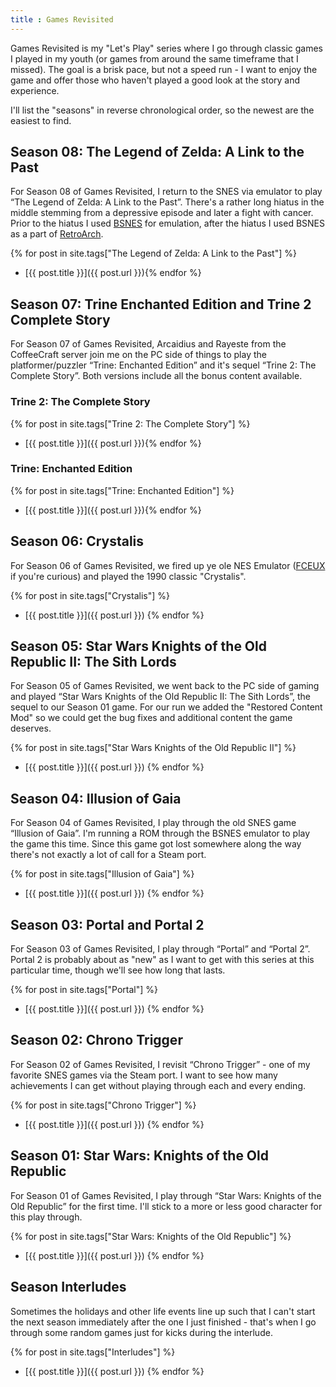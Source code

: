 ```yaml
---
title : Games Revisited
---
```


Games Revisited is my "Let's Play" series where I go through classic games I played in my youth (or games from around the same timeframe that I missed). The goal is a brisk pace, but not a speed run - I want to enjoy the game and offer those who haven't played a good look at the story and experience.

I'll list the "seasons" in reverse chronological order, so the newest are the easiest to find.
## Season 08: The Legend of Zelda: A Link to the Past
For Season 08 of Games Revisited, I return to the SNES via emulator to play &ldquo;The Legend of Zelda: A Link to the Past&rdquo;. There's a rather long hiatus in the middle stemming from a depressive episode and later a fight with cancer. Prior to the hiatus I used [BSNES](https://github.com/bsnes-emu/bsnes) for emulation, after the hiatus I used BSNES as a part of [RetroArch](https://www.retroarch.com/).

{% for post in site.tags["The Legend of Zelda: A Link to the Past"] %}
 * [{{ post.title }}]({{ post.url }}){% endfor %}

## Season 07: Trine Enchanted Edition and Trine 2 Complete Story
For Season 07 of Games Revisited, Arcaidius and Rayeste from the CoffeeCraft server join me on the PC side of things to play the platformer/puzzler &ldquo;Trine: Enchanted Edition&rdquo; and it's sequel &ldquo;Trine 2: The Complete Story&rdquo;. Both versions include all the bonus content available.

### Trine 2: The Complete Story
{% for post in site.tags["Trine 2: The Complete Story"] %}
 * [{{ post.title }}]({{ post.url }}){% endfor %}

### Trine: Enchanted Edition
{% for post in site.tags["Trine: Enchanted Edition"] %}
 * [{{ post.title }}]({{ post.url }}){% endfor %}

## Season 06: Crystalis
For Season 06 of Games Revisited, we fired up ye ole NES Emulator ([FCEUX](http://fceux.com/web/home.html) if you're curious) and played the 1990 classic "Crystalis".

{% for post in site.tags["Crystalis"] %}
 * [{{ post.title }}]({{ post.url }}) {% endfor %}

## Season 05: Star Wars Knights of the Old Republic II: The Sith Lords
For Season 05 of Games Revisited, we went back to the PC side of gaming and played &ldquo;Star Wars Knights of the Old Republic II: The Sith Lords&rdquo;, the sequel to our Season 01 game. For our run we added the "Restored Content Mod" so we could get the bug fixes and additional content the game deserves.

{% for post in site.tags["Star Wars Knights of the Old Republic II"] %}
 * [{{ post.title }}]({{ post.url }}) {% endfor %}

## Season 04: Illusion of Gaia
For Season 04 of Games Revisited, I play through the old SNES game &ldquo;Illusion of Gaia&rdquo;. I'm running a ROM through the BSNES emulator to play the game this time. Since this game got lost somewhere along the way there's not exactly a lot of call for a Steam port.

{% for post in site.tags["Illusion of Gaia"] %}
 * [{{ post.title }}]({{ post.url }}) {% endfor %}

## Season 03: Portal and Portal 2
For Season 03 of Games Revisited, I play through &ldquo;Portal&rdquo; and &ldquo;Portal 2&rdquo;. Portal 2 is probably about as "new" as I want to get with this series at this particular time, though we'll see how long that lasts.

{% for post in site.tags["Portal"] %}
 * [{{ post.title }}]({{ post.url }}) {% endfor %}

## Season 02: Chrono Trigger
For Season 02 of Games Revisited, I revisit &ldquo;Chrono Trigger&rdquo; - one of my favorite SNES games via the Steam port. I want to see how many achievements I can get without playing through each and every ending.

{% for post in site.tags["Chrono Trigger"] %}
 * [{{ post.title }}]({{ post.url }}) {% endfor %}

## Season 01: Star Wars: Knights of the Old Republic
For Season 01 of Games Revisited, I play through &ldquo;Star Wars: Knights of the Old Republic&rdquo; for the first time. I'll stick to a more or less good character for this play through.

{% for post in site.tags["Star Wars: Knights of the Old Republic"] %}
 * [{{ post.title }}]({{ post.url }}) {% endfor %}

## Season Interludes
Sometimes the holidays and other life events line up such that I can't start the next season immediately after the one I just finished - that's when I go through some random games just for kicks during the interlude.

{% for post in site.tags["Interludes"] %}
 * [{{ post.title }}]({{ post.url }}) {% endfor %}